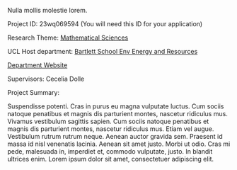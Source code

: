 Nulla mollis molestie lorem.

Project ID: 23wq069594
(You will need this ID for your application)

Research Theme: [Mathematical Sciences](../themes/mathematical-sciences)

UCL Host department: [Bartlett School Env Energy and Resources](../departments/bartlett-school-env-energy-and-resources)

[Department Website](https://www.example.com/dept1)

Supervisors: Cecelia Dolle

Project Summary:

Suspendisse potenti. Cras in purus eu magna vulputate luctus. Cum sociis natoque penatibus et magnis dis parturient montes, nascetur ridiculus mus. Vivamus vestibulum sagittis sapien. Cum sociis natoque penatibus et magnis dis parturient montes, nascetur ridiculus mus. Etiam vel augue. Vestibulum rutrum rutrum neque. Aenean auctor gravida sem. Praesent id massa id nisl venenatis lacinia. Aenean sit amet justo. Morbi ut odio. Cras mi pede, malesuada in, imperdiet et, commodo vulputate, justo. In blandit ultrices enim. Lorem ipsum dolor sit amet, consectetuer adipiscing elit.